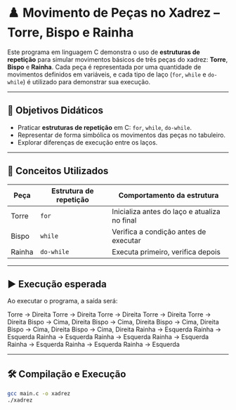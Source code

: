 # ♟️ Movimento de Peças no Xadrez – Torre, Bispo e Rainha

Este programa em linguagem C demonstra o uso de **estruturas de repetição** para simular movimentos básicos de três peças do xadrez: **Torre**, **Bispo** e **Rainha**. Cada peça é representada por uma quantidade de movimentos definidos em variáveis, e cada tipo de laço (`for`, `while` e `do-while`) é utilizado para demonstrar sua execução.

---

## 📌 Objetivos Didáticos

- Praticar **estruturas de repetição** em C: `for`, `while`, `do-while`.
- Representar de forma simbólica os movimentos das peças no tabuleiro.
- Explorar diferenças de execução entre os laços.

---

## 🧠 Conceitos Utilizados

| Peça   | Estrutura de repetição | Comportamento da estrutura                    |
|--------|------------------------|-----------------------------------------------|
| Torre  | `for`                  | Inicializa antes do laço e atualiza no final |
| Bispo  | `while`                | Verifica a condição antes de executar        |
| Rainha | `do-while`             | Executa primeiro, verifica depois            |

---

## ▶️ Execução esperada

Ao executar o programa, a saída será:

Torre -> Direita
Torre -> Direita
Torre -> Direita
Torre -> Direita
Torre -> Direita
Bispo -> Cima, Direita
Bispo -> Cima, Direita
Bispo -> Cima, Direita
Bispo -> Cima, Direita
Bispo -> Cima, Direita
Rainha -> Esquerda
Rainha -> Esquerda
Rainha -> Esquerda
Rainha -> Esquerda
Rainha -> Esquerda
Rainha -> Esquerda
Rainha -> Esquerda
Rainha -> Esquerda

---

## 🛠️ Compilação e Execução

```bash
gcc main.c -o xadrez
./xadrez
